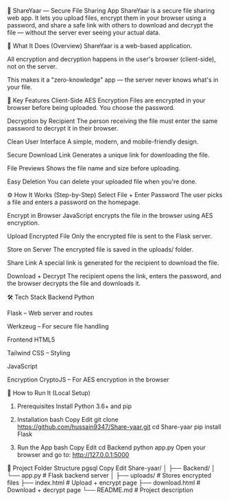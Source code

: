 📁 ShareYaar — Secure File Sharing App
ShareYaar is a secure file sharing web app. It lets you upload files, encrypt them in your browser using a password, and share a safe link with others to download and decrypt the file — without the server ever seeing your actual data.

📌 What It Does (Overview)
ShareYaar is a web-based application.

All encryption and decryption happens in the user's browser (client-side), not on the server.

This makes it a "zero-knowledge" app — the server never knows what's in your file.

🔑 Key Features
Client-Side AES Encryption
Files are encrypted in your browser before being uploaded. You choose the password.

Decryption by Recipient
The person receiving the file must enter the same password to decrypt it in their browser.

Clean User Interface
A simple, modern, and mobile-friendly design.

Secure Download Link
Generates a unique link for downloading the file.

File Previews
Shows the file name and size before uploading.

Easy Deletion
You can delete your uploaded file when you're done.

⚙️ How It Works (Step-by-Step)
Select File + Enter Password
The user picks a file and enters a password on the homepage.

Encrypt in Browser
JavaScript encrypts the file in the browser using AES encryption.

Upload Encrypted File
Only the encrypted file is sent to the Flask server.

Store on Server
The encrypted file is saved in the uploads/ folder.

Share Link
A special link is generated for the recipient to download the file.

Download + Decrypt
The recipient opens the link, enters the password, and the browser decrypts the file and downloads it.

🛠️ Tech Stack
Backend
Python

Flask – Web server and routes

Werkzeug – For secure file handling

Frontend
HTML5

Tailwind CSS – Styling

JavaScript

Encryption
CryptoJS – For AES encryption in the browser

🚀 How to Run It (Local Setup)
1. Prerequisites
Install Python 3.6+ and pip

2. Installation
bash
Copy
Edit
git clone https://github.com/hussain9347/Share-yaar.git
cd Share-yaar
pip install Flask
3. Run the App
bash
Copy
Edit
cd Backend
python app.py
Open your browser and go to: http://127.0.0.1:5000

📁 Project Folder Structure
pgsql
Copy
Edit
Share-yaar/
│
├── Backend/
│   └── app.py           # Flask backend server
│
├── uploads/             # Stores encrypted files
├── index.html           # Upload + encrypt page
├── download.html        # Download + decrypt page
└── README.md            # Project description
